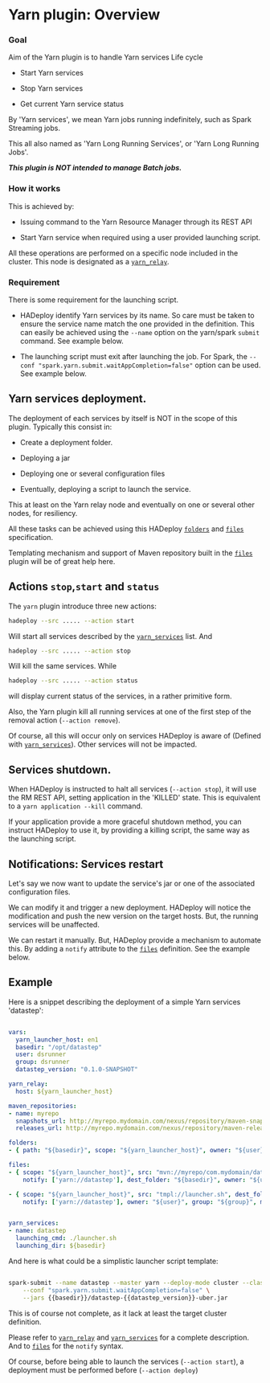 # Yarn plugin: Overview

### Goal

Aim of the Yarn plugin is to handle Yarn services Life cycle

- Start Yarn services

- Stop Yarn services

- Get current Yarn service status

By 'Yarn services', we mean Yarn jobs running indefinitely, such as Spark Streaming jobs. 

This all also named as 'Yarn Long Running Services', or 'Yarn Long Running Jobs'.

***This plugin is NOT intended to manage Batch jobs.***

### How it works

This is achieved by:

- Issuing command to the Yarn Resource Manager through its REST API

- Start Yarn service when required using a user provided launching script.

All these operations are performed on a specific node included in the cluster. This node is designated as a [`yarn_relay`](./yarn_relay).

### Requirement

There is some requirement for the launching script.

- HADeploy identify Yarn services by its name. So care must be taken to ensure the service name match the one provided in the definition. 
This can easily be achieved using the `--name` option on the yarn/spark `submit` command. See example below.

- The launching script must exit after launching the job. For Spark, the `--conf "spark.yarn.submit.waitAppCompletion=false"` option can be used. See example below.

## Yarn services deployment.

The deployment of each services by itself is NOT in the scope of this plugin. Typically this consist in:

- Create a deployment folder.

- Deploying a jar

- Deploying one or several configuration files

- Eventually, deploying a script to launch the service.

This at least on the Yarn relay node and eventually on one or several other nodes, for resiliency. 

All these tasks can be achieved using this HADeploy [`folders`](../files/folders) and [`files`](../files/files) specification. 

Templating mechanism and support of Maven repository built in the [`files`](../files/files) plugin will be of great help here. 


## Actions `stop`,`start` and `status`

The `yarn` plugin introduce three new actions:

```sh
hadeploy --src ..... --action start
```

Will start all services described by the [`yarn_services`](./yarn_services) list. And 

```sh
hadeploy --src ..... --action stop
```

Will kill the same services. While 

```sh
hadeploy --src ..... --action status
```

will display current status of the services, in a rather primitive form.

Also, the Yarn plugin kill all running services at one of the first step of the removal action (`--action remove`).

Of course, all this will occur only on services HADeploy is aware of (Defined with [`yarn_services`](./yarn_services)). Other services will not be impacted.

## Services shutdown.

When HADeploy is instructed to halt all services (`--action stop`), it will use the RM REST API, setting application in the 'KILLED' state. This is equivalent to a `yarn application --kill` command.

If your application provide a more graceful shutdown method, you can instruct HADeploy to use it, by providing a killing script, the same way as the launching script.
 
## Notifications: Services restart

Let's say we now want to update the service's jar or one of the associated configuration files.

We can modify it and trigger a new deployment. HADeploy will notice the modification and push the new version on the target hosts. But, the running services will be unaffected.

We can restart it manually. But, HADeploy provide a mechanism to automate this. By adding a `notify` attribute to the [`files`](../files/files) definition. See the example below.

## Example

Here is a snippet describing the deployment of a simple Yarn services 'datastep':

```yaml

vars:
  yarn_launcher_host: en1
  basedir: "/opt/datastep"
  user: dsrunner
  group: dsrunner
  datastep_version: "0.1.0-SNAPSHOT"

yarn_relay:
  host: ${yarn_launcher_host}

maven_repositories:
- name: myrepo
  snapshots_url: http://myrepo.mydomain.com/nexus/repository/maven-snapshots/
  releases_url: http://myrepo.mydomain.com/nexus/repository/maven-releases/

folders:
- { path: "${basedir}", scope: "${yarn_launcher_host}", owner: "${user}", group: "${group}", mode: "755" }

files:
- { scope: "${yarn_launcher_host}", src: "mvn://myrepo/com.mydomain/datastep/${datastep_version}/uber", 
    notify: ['yarn://datastep'], dest_folder: "${basedir}", owner: "${user}", group: "${group}", mode: "0644" }

- { scope: "${yarn_launcher_host}", src: "tmpl://launcher.sh", dest_folder: "${basedir}", 
    notify: ['yarn://datastep'], owner: "${user}", group: "${group}", mode: "0744" }


yarn_services:
- name: datastep
  launching_cmd: ./launcher.sh
  launching_dir: ${basedir}

```

And here is what could be a simplistic launcher script template:

```bash

spark-submit --name datastep --master yarn --deploy-mode cluster --class com.mydomain.datastep.Main \
	--conf "spark.yarn.submit.waitAppCompletion=false" \
	--jars {{basedir}}/datastep-{{datastep_version}}-uber.jar 

```


This is of course not complete, as it lack at least the target cluster definition.

Please refer to [`yarn_relay`](./yarn_relay) and [`yarn_services`](./yarn_services) for a complete description. And to [`files`](../files/files) for the `notify` syntax.

Of course, before being able to launch the services (`--action start`), a deployment must be performed before (`--action deploy`)


